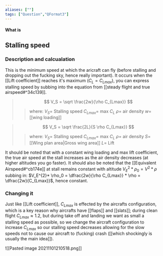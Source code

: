 ```yaml
---
aliases: [""]
tags: ["Question","QFormat3"]
---
```


#### What is
## Stalling speed
### Description and calcualation
This is the minimum speed at which the aricraft can fly (before stalling and dropping out the fucking sky, hence really important).
It occurs when the [[Lift coefficient]] reaches it's maximum ($C_L = C_{Lmax}$), you can express stalling speed by subbing into the equation from [[steady flight and true airspeed#^34c139]].

> $$  V_S =  \sqrt \frac{2w}{\rho C_{Lmax}} $$ 
>> where:
>> $V_S=$ Stalling speed
>> $C_{Lmax}=$ max $C_L$
>> $\rho=$ air density
>> $w=$ [[wing loading]]

> $$  V_S =  \sqrt \frac{2L}{S \rho C_{Lmax}} $$ 
>> where:
>> $V_S=$ Stalling speed
>> $C_{Lmax}=$ max $C_L$
>> $\rho=$ air density
>> $S=$ [[Wing plan area|Gross wing area]]
>> $L=$ Lift

It should be noted that with a constant wing loading and max lift coefficient, the true air speed at the stall increases as the air density decreases (at higher altitudes you go faster).
It should also be noted that the [[Equivalent Airspeed#^cb174e]] at stall remains constant with altitude $V_E^{2} * \rho_0 = V^{2} * \rho$ subbing in: $V_E^{2}* \rho_0 =  \dfrac{2w}{\rho C_{Lmax}} * \rho = \dfrac{2w}{C_{Lmax}}$, hence constant.

### Changing it
Just like [[Lift coefficient]], $C_{Lmax}$ is effected by the aircrafts configuration, which is a key reason why aircrafts have [[flaps]] and [[slats]]; during clean flight $C_{Lmax} \approx 1.2$, but during take off and landing we want as small a stalling speed as possible, so we change the aircraft configuration to increase $C_{Lmax}$ so our stalling speed decreases allowing for the slow speeds not to cause our aircraft to (fucking) crash ([[which shockingly is usually the main idea]]).



![[Pasted image 20211101210518.png]]